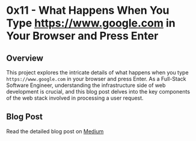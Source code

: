 # 0x11 - What Happens When You Type https://www.google.com in Your Browser and Press Enter

## Overview

This project explores the intricate details of what happens when you type `https://www.google.com` in your browser and press Enter. As a Full-Stack Software Engineer, understanding the infrastructure side of web development is crucial, and this blog post delves into the key components of the web stack involved in processing a user request.

## Blog Post

Read the detailed blog post on [Medium](<https://medium.com/@kipropismael27/understanding-the-web-stack-what-happens-when-you-type-https-www-google-com-94475aab66ca>) 
